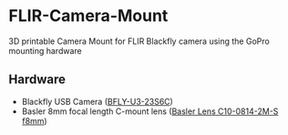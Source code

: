 # FLIR-Camera-Mount
3D printable Camera Mount for FLIR Blackfly camera using the GoPro mounting hardware

## Hardware

* Blackfly USB Camera ([BFLY-U3-23S6C](https://www.flir.de/products/blackfly-usb3/?model=BFLY-U3-23S6C-C))
* Basler 8mm focal length C-mount lens ([Basler Lens C10-0814-2M-S f8mm](https://www.baslerweb.com/de/produkte/vision-komponenten/objektive/basler-lens-c10-0814-2m-s-f8mm/))
